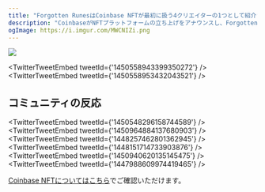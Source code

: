 ```yaml
---
title: "Forgotten RunesはCoinbase NFTが最初に扱う4クリエイターの1つとして紹介されました"
description: "CoinbaseがNFTプラットフォームの立ち上げをアナウンスし、Forgotten Runesがフィーチャリングクリエータとして掲載されています。"
ogImage: https://i.imgur.com/MWCNIZi.png
---
```


![](https://i.imgur.com/MWCNIZi.png)

<TwitterTweetEmbed tweetId={'1450558943399350272'} />
<TwitterTweetEmbed tweetId={'1450558953432043521'} />

## コミュニティの反応

<TwitterTweetEmbed tweetId={'1450548296158744589'} />
<TwitterTweetEmbed tweetId={'1450964884137680903'} />
<TwitterTweetEmbed tweetId={'1448257462801362945'} />
<TwitterTweetEmbed tweetId={'1448151714733903876'} />
<TwitterTweetEmbed tweetId={'1450940620135145475'} />
<TwitterTweetEmbed tweetId={'1447988609974419465'} />

[Coinbase NFTについてはこちら](https://www.coinbase.com/nft/announce)でご確認いただけます。
